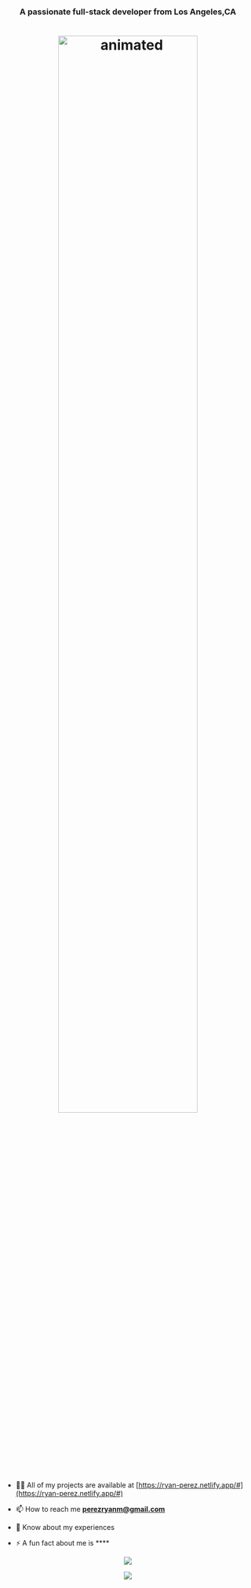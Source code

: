 <h3 align="center">A passionate full-stack developer from Los Angeles,CA</h3>


<h1 align="center"><img  width=75% height=75% src="https://user-images.githubusercontent.com/100801498/176010555-fbfe752a-1d5e-41c4-b0f8-9b73bdfd0bca.gif" alt="animated" /></h1>


- 👨‍💻 All of my projects are available at [https://ryan-perez.netlify.app/#](https://ryan-perez.netlify.app/#)

- 📫 How to reach me **perezryanm@gmail.com**

- 📄 Know about my experiences []()

- ⚡ A fun fact about me is ****


<p align="center">
  <img align="center" src="https://github-readme-stats-six-delta-16.vercel.app/api?username=Ryan-Perez&show_icons=true&theme=cobalt&hide_border=true" />
</p>
<p align="center">
  <img align="center" src="https://github-readme-stats-six-delta-16.vercel.app/api/top-langs/?username=Ryan-Perez&theme=cobalt&hide_border=true&layout=compact" />
</p>



